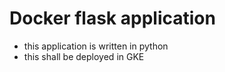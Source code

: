 # Docker flask application
  - this application is written in python
  - this shall be deployed in GKE

